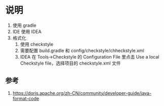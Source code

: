 # 说明


1. 使用 gradle
1. IDE 使用 IDEA
1. 格式化
   1. 使用 checkstyle
   1. 需要配置 build.gradle 和 config/checkstyle/chheckstyle.xml
   1. IDEA 在 Tools->Checkstyle 的 Configuration File 里点击 Use a local Checkstyle file，选择项目的 checkstyle.xml 文件

## 参考

1. <https://doris.apache.org/zh-CN/community/developer-guide/java-format-code>
